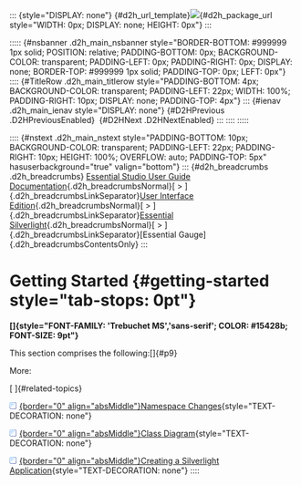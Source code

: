 ::: {style="DISPLAY: none"}
[](ms-xhelp:///?Id=d2h_url_template){#d2h_url_template}![](!package_url!){#d2h_package_url style="WIDTH: 0px; DISPLAY: none; HEIGHT: 0px"}
:::

::::: {#nsbanner .d2h_main_nsbanner style="BORDER-BOTTOM: #999999 1px solid; POSITION: relative; PADDING-BOTTOM: 0px; BACKGROUND-COLOR: transparent; PADDING-LEFT: 0px; PADDING-RIGHT: 0px; DISPLAY: none; BORDER-TOP: #999999 1px solid; PADDING-TOP: 0px; LEFT: 0px"}
:::: {#TitleRow .d2h_main_titlerow style="PADDING-BOTTOM: 4px; BACKGROUND-COLOR: transparent; PADDING-LEFT: 22px; WIDTH: 100%; PADDING-RIGHT: 10px; DISPLAY: none; PADDING-TOP: 4px"}
::: {#ienav .d2h_main_ienav style="DISPLAY: none"}
[](ms-xhelp:///?Id=8b1a2784-d8d9-427c-92e1-85f3161e8dba){#D2HPrevious .D2HPreviousEnabled}  [](ms-xhelp:///?Id=b52aa620-bb93-4ad3-a3ab-af64c674dbaa){#D2HNext .D2HNextEnabled}
:::
::::
:::::

:::: {#nstext .d2h_main_nstext style="PADDING-BOTTOM: 10px; BACKGROUND-COLOR: transparent; PADDING-LEFT: 22px; PADDING-RIGHT: 10px; HEIGHT: 100%; OVERFLOW: auto; PADDING-TOP: 5px" hasuserbackground="true" valign="bottom"}
::: {#d2h_breadcrumbs .d2h_breadcrumbs}
[Essential Studio User Guide Documentation](ms-xhelp:///?Id=12457748-09e3-4d74-a240-8e049cedf030){.d2h_breadcrumbsNormal}[ \> ]{.d2h_breadcrumbsLinkSeparator}[User Interface Edition](ms-xhelp:///?Id=c29296b7-531c-413b-a0ec-488ca1f7f669){.d2h_breadcrumbsNormal}[ \> ]{.d2h_breadcrumbsLinkSeparator}[Essential Silverlight](ms-xhelp:///?Id=66221bd1-ba2e-43c2-94a7-618f50e01d24){.d2h_breadcrumbsNormal}[ \> ]{.d2h_breadcrumbsLinkSeparator}[Essential Gauge]{.d2h_breadcrumbsContentsOnly}
:::

# Getting Started {#getting-started style="tab-stops: 0pt"}

**[]{style="FONT-FAMILY: 'Trebuchet MS','sans-serif'; COLOR: #15428b; FONT-SIZE: 9pt"}** 

This section comprises the following:[]{#p9}

More:

[ ]{#related-topics}

[![](button.gif){border="0" align="absMiddle"}Namespace Changes](ms-xhelp:///?Id=b52aa620-bb93-4ad3-a3ab-af64c674dbaa){style="TEXT-DECORATION: none"}

[![](button.gif){border="0" align="absMiddle"}Class Diagram](ms-xhelp:///?Id=22120a9a-e116-4178-9813-7e4c05460b75){style="TEXT-DECORATION: none"}

[![](button.gif){border="0" align="absMiddle"}Creating a Silverlight Application](ms-xhelp:///?Id=b6aa6271-a61c-4abe-a675-03c01d5660f8){style="TEXT-DECORATION: none"}
::::
